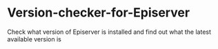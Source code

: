 # Version-checker-for-Episerver
Check what version of Episerver is installed and find out what the latest available version is
